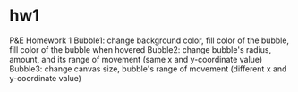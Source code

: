 # hw1
P&amp;E Homework 1
Bubble1: change background color, fill color of the bubble, fill color of the bubble when hovered
Bubble2: change bubble's radius, amount, and its range of movement  (same x and y-coordinate value)
Bubble3: change canvas size, bubble's range of movement  (different x and y-coordinate value)
